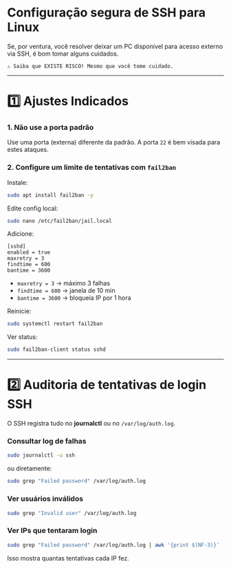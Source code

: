 # Configuração segura de SSH para Linux

Se, por ventura, você resolver deixar um PC disponível para acesso externo via SSH, é bom tomar alguns cuidados.

```
⚠️ Saiba que EXISTE RISCO! Mesmo que você tome cuidado.
```

---

# 1️⃣ Ajustes Indicados


### 1. Não use a porta padrão

Use uma porta (externa) diferente da padrão. A porta `22` é bem visada para estes ataques.



### 2. Configure um limite de tentativas com `fail2ban`

Instale:

```bash
sudo apt install fail2ban -y
```

Edite config local:

```bash
sudo nano /etc/fail2ban/jail.local
```

Adicione:

```
[sshd]
enabled = true
maxretry = 3
findtime = 600
bantime = 3600
```

* `maxretry = 3` → máximo 3 falhas
* `findtime = 600` → janela de 10 min
* `bantime = 3600` → bloqueia IP por 1 hora

Reinicie:

```bash
sudo systemctl restart fail2ban
```

Ver status:

```bash
sudo fail2ban-client status sshd
```




---


# 2️⃣ Auditoria de tentativas de login SSH

O SSH registra tudo no **journalctl** ou no `/var/log/auth.log`.

### Consultar log de falhas

```bash
sudo journalctl -u ssh
```

ou diretamente:

```bash
sudo grep "Failed password" /var/log/auth.log
```

### Ver usuários inválidos

```bash
sudo grep "Invalid user" /var/log/auth.log
```

### Ver IPs que tentaram login

```bash
sudo grep "Failed password" /var/log/auth.log | awk '{print $(NF-3)}' | sort | uniq -c | sort -nr | head
```

Isso mostra quantas tentativas cada IP fez.

